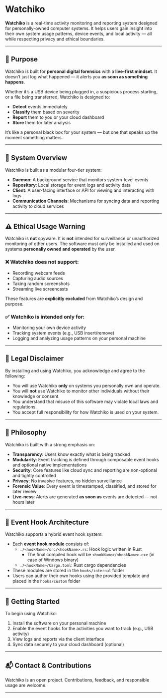 # Watchiko

**Watchiko** is a real-time activity monitoring and reporting system designed for personally-owned computer systems. It helps users gain insight into their own system usage patterns, device events, and local activity — all while respecting privacy and ethical boundaries.

---

## 🎯 Purpose

Watchiko is built for **personal digital forensics** with a **live-first mindset**. It doesn’t just log what happened — it alerts you **as soon as something happens**.

Whether it’s a USB device being plugged in, a suspicious process starting, or a file being transferred, Watchiko is designed to:

- **Detect** events immediately
- **Classify** them based on severity
- **Report** them to you or your cloud dashboard
- **Store** them for later analysis

It’s like a personal black box for your system — but one that speaks up the moment something matters.

---

## 🧩 System Overview

Watchiko is built as a modular four-tier system:

- **Daemon**: A background service that monitors system-level events
- **Repository**: Local storage for event logs and activity data
- **Client**: A user-facing interface or API for viewing and interacting with logs
- **Communication Channels**: Mechanisms for syncing data and reporting activity to cloud services

---

## ⚠️ Ethical Usage Warning

Watchiko is **not** spyware. It is **not** intended for surveillance or unauthorized monitoring of other users. The software must only be installed and used on systems **personally owned and operated** by the user.

### ❌ Watchiko does **not** support:
- Recording webcam feeds
- Capturing audio sources
- Taking random screenshots
- Streaming live screencasts

These features are **explicitly excluded** from Watchiko’s design and purpose.

### ✅ Watchiko is intended **only** for:
- Monitoring your own device activity
- Tracking system events (e.g., USB insert/remove)
- Logging and analyzing usage patterns on your personal machine

---

## 📜 Legal Disclaimer

By installing and using Watchiko, you acknowledge and agree to the following:

- You will use Watchiko **only** on systems you personally own and operate.
- You will **not** use Watchiko to monitor other individuals without their knowledge or consent.
- You understand that misuse of this software may violate local laws and regulations.
- You accept full responsibility for how Watchiko is used on your system.

---

## 🧠 Philosophy

Watchiko is built with a strong emphasis on:

- **Transparency**: Users know exactly what is being tracked
- **Modularity**: Event tracking is defined through composable event hooks and optional native implementations
- **Security**: Core features like cloud sync and reporting are non-optional and tightly controlled
- **Privacy**: No invasive features, no hidden surveillance
- **Forensic Value**: Every event is timestamped, classified, and stored for later review
- **Live-ness**: Alerts are generated **as soon as** events are detected — not hours later

---

## 📂 Event Hook Architecture

Watchiko supports a hybrid event hook system:

- Each **event hook module** consists of:
  - `./<hookName>/src/<hookName>.rs`: Hook logic written in Rust
    - The final compiled hook will be `<hookName>/<hookName>.exe` (in case of Windows binary)
  - `./<hookName>/Cargo.toml`: Rust cargo dependencies
- These modules are stored in the `hooks/internal` folder
- Users can author their own hooks using the provided template and placed in the `hooks/custom` folder

---

## 🚀 Getting Started

To begin using Watchiko:

1. Install the software on your personal machine
2. Enable the event hooks for the activities you want to track (e.g., USB activity)
3. View logs and reports via the client interface
4. Sync data securely to your cloud dashboard (optional)

---

## 📬 Contact & Contributions

Watchiko is an open project. Contributions, feedback, and responsible usage are welcome.

---
